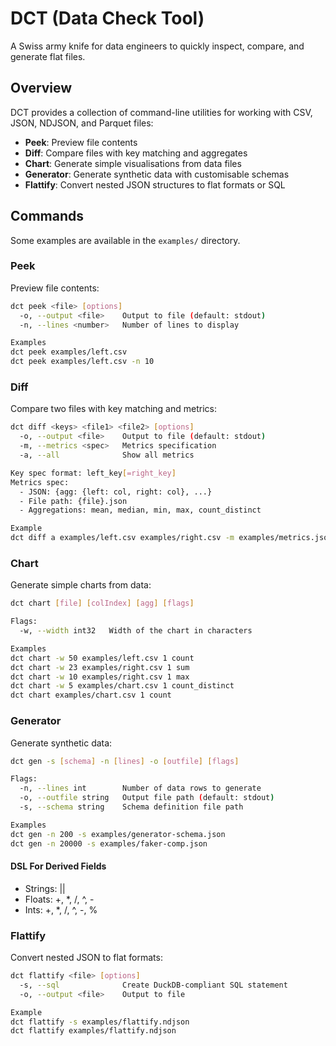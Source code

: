 # DCT (Data Check Tool)

A Swiss army knife for data engineers to quickly inspect, compare, and generate flat files.

## Overview

DCT provides a collection of command-line utilities for working with CSV, JSON, NDJSON, and Parquet files:

- **Peek**: Preview file contents
- **Diff**: Compare files with key matching and aggregates
- **Chart**: Generate simple visualisations from data files
- **Generator**: Generate synthetic data with customisable schemas
- **Flattify**: Convert nested JSON structures to flat formats or SQL

## Commands

Some examples are available in the `examples/` directory.

### Peek

Preview file contents:

```bash
dct peek <file> [options]
  -o, --output <file>    Output to file (default: stdout)
  -n, --lines <number>   Number of lines to display

Examples
dct peek examples/left.csv
dct peek examples/left.csv -n 10
```

### Diff

Compare two files with key matching and metrics:

```bash
dct diff <keys> <file1> <file2> [options]
  -o, --output <file>    Output to file (default: stdout)
  -m, --metrics <spec>   Metrics specification
  -a, --all              Show all metrics

Key spec format: left_key[=right_key]
Metrics spec:
  - JSON: {agg: {left: col, right: col}, ...}
  - File path: {file}.json
  - Aggregations: mean, median, min, max, count_distinct

Example
dct diff a examples/left.csv examples/right.csv -m examples/metrics.json
```

### Chart

Generate simple charts from data:

```bash
dct chart [file] [colIndex] [agg] [flags]

Flags:
  -w, --width int32   Width of the chart in characters

Examples
dct chart -w 50 examples/left.csv 1 count
dct chart -w 23 examples/right.csv 1 sum
dct chart -w 10 examples/right.csv 1 max
dct chart -w 5 examples/chart.csv 1 count_distinct
dct chart examples/chart.csv 1 count
```

### Generator

Generate synthetic data:

```bash
dct gen -s [schema] -n [lines] -o [outfile] [flags]

Flags:
  -n, --lines int        Number of data rows to generate
  -o, --outfile string   Output file path (default: stdout)
  -s, --schema string    Schema definition file path

Examples
dct gen -n 200 -s examples/generator-schema.json
dct gen -n 20000 -s examples/faker-comp.json
```

#### DSL For Derived Fields

- Strings: ||
- Floats: +, *, /, ^, -
- Ints: +, *, /, ^, -, %

### Flattify

Convert nested JSON to flat formats:

```bash
dct flattify <file> [options]
  -s, --sql              Create DuckDB-compliant SQL statement
  -o, --output <file>    Output to file

Example
dct flattify -s examples/flattify.ndjson
dct flattify examples/flattify.ndjson
```
